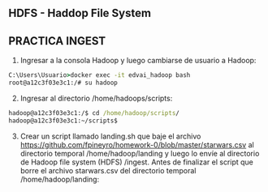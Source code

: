 HDFS - Haddop File System
-


PRACTICA INGEST
-

1. Ingresar a la consola Hadoop y luego cambiarse de usuario a Hadoop:

```cmd
C:\Users\Usuario>docker exec -it edvai_hadoop bash
root@a12c3f03e3c1:/# su hadoop
```

2. Ingresar al directorio /home/hadoops/scripts:

```cmd
hadoop@a12c3f03e3c1:/$ cd /home/hadoop/scripts/
hadoop@a12c3f03e3c1:~/scripts$
```

3.  Crear un script llamado landing.sh que baje el archivo
https://github.com/fpineyro/homework-0/blob/master/starwars.csv al
directorio temporal /home/hadoop/landing y luego lo envíe al
directorio de Hadoop file system (HDFS) /ingest. Antes de finalizar el
script que borre el archivo starwars.csv del directorio temporal
/home/hadoop/landing:

